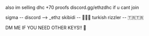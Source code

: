 also im selling dhc +70 proofs discord.gg/ethzdhc
if u cant join 

sigma -- discord —> _ethz
skibidi -- 👨🏿🚽
turkish rizzler -- 🇹🇷🇹🇷

DM ME IF YOU NEED OTHER KEYS!! 👀
